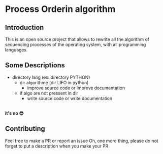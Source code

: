 # Process Orderin algorithm
## Introduction 
This is an open source project that allows to rewrite all the algorithm of sequencing processes of the operating system, with all programming languages.


## Some Descriptions 

 -   directory lang (ex: directory PYTHON)
     -   dir algorithme (dir LIFO in python)
         -   improve source code or improve documentation 
     -   if algo are not pressent in dir 
         -   write source code or write documentation
<br>
<strong>it's no 😎</strong>

## Contributing 
Feel free to make a PR or report an issue
Oh, one more thing, please do not forget to put a description when you make your PR 

